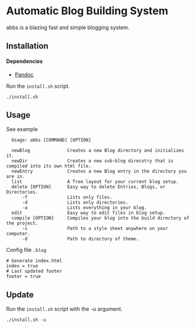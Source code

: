 # Automatic Blog Building System
abbs is a blazing fast and simple blogging system.

## Installation
#### Dependencies

- [Pandoc](https://github.com/jgm/pandoc)

Run the `install.sh` script.
```
./install.sh
```

## Usage

See example

```
  Usage: abbs [COMMAND] [OPTION]

  newBlog              Creates a new Blog directory and initializes it.
  newDir               Creates a new sub-blog direcotry that is compiled into its own html file.
  newEntry             Creates a new Blog entry in the directory you are in.
  list                 A Tree layout for your current blog setup.
  delete [OPTION]      Easy way to delete Entries, Blogs, or Directories.
      -f               Lists only files.
      -d               Lists only directories.
      -a               Lists everything in your blog.
  edit                 Easy way to edit files in blog setup.
  compile [OPTION]     Compiles your blog into the build directory of the project.
      -s               Path to a style sheet anywhere on your computer.
      -d               Path to directory of theme.
```

Config file `.blog`

```
# Generate index.html
index = true
# Last updated footer
footer = true
```

## Update

Run the `install.sh` script with the -u argument.
```
./install.sh -u
```
